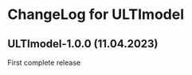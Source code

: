 ChangeLog for ULTImodel
=========================

ULTImodel-1.0.0 (11.04.2023)
----------------------------
First complete release



